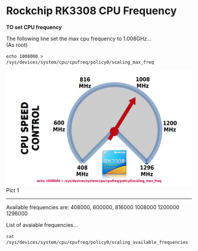 # Rockchip RK3308 CPU Frequency
**TO set CPU frequency**  
  
The following line set the max cpu frequency to 1.008GHz...  
(As root)  
  
```
echo 1008000 > /sys/devices/system/cpu/cpufreq/policy0/scaling_max_freq  
```
  
  
![](img/RPS-Speed-Control-True.png)  
Pict 1  
  
-----
  
Available frequencies are: 408000, 600000, 816000 1008000 1200000 1296000  
  
List of avaiable frequencies...  
```
cat /sys/devices/system/cpu/cpufreq/policy0/scaling_available_frequencies  
```
  
  

